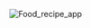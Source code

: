 ![Food_recipe_app](https://github.com/user-attachments/assets/abbeeb46-d34f-484e-a8a3-7c335c9dd883)
